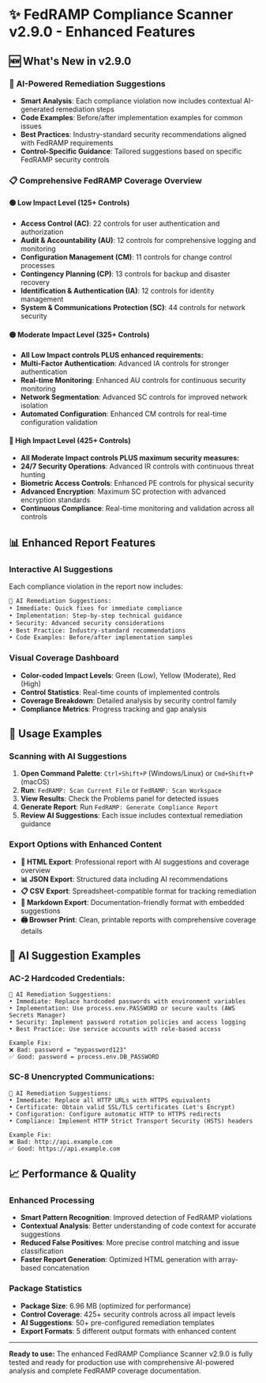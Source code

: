 # ✨ **FedRAMP Compliance Scanner v2.9.0 - Enhanced Features**

## 🆕 **What's New in v2.9.0**

### 🤖 **AI-Powered Remediation Suggestions**
- **Smart Analysis**: Each compliance violation now includes contextual AI-generated remediation steps
- **Code Examples**: Before/after implementation examples for common issues  
- **Best Practices**: Industry-standard security recommendations aligned with FedRAMP requirements
- **Control-Specific Guidance**: Tailored suggestions based on specific FedRAMP security controls

### 📋 **Comprehensive FedRAMP Coverage Overview**

#### **🟢 Low Impact Level (125+ Controls)**
- **Access Control (AC)**: 22 controls for user authentication and authorization
- **Audit & Accountability (AU)**: 12 controls for comprehensive logging and monitoring
- **Configuration Management (CM)**: 11 controls for change control processes
- **Contingency Planning (CP)**: 13 controls for backup and disaster recovery
- **Identification & Authentication (IA)**: 12 controls for identity management
- **System & Communications Protection (SC)**: 44 controls for network security

#### **🟡 Moderate Impact Level (325+ Controls)**  
- **All Low Impact controls PLUS enhanced requirements:**
- **Multi-Factor Authentication**: Advanced IA controls for stronger authentication
- **Real-time Monitoring**: Enhanced AU controls for continuous security monitoring
- **Network Segmentation**: Advanced SC controls for improved network isolation
- **Automated Configuration**: Enhanced CM controls for real-time configuration validation

#### **🔴 High Impact Level (425+ Controls)**
- **All Moderate Impact controls PLUS maximum security measures:**
- **24/7 Security Operations**: Advanced IR controls with continuous threat hunting
- **Biometric Access Controls**: Enhanced PE controls for physical security
- **Advanced Encryption**: Maximum SC protection with advanced encryption standards
- **Continuous Compliance**: Real-time monitoring and validation across all controls

## 📊 **Enhanced Report Features**

### **Interactive AI Suggestions**
Each compliance violation in the report now includes:
```html
🤖 AI Remediation Suggestions:
• Immediate: Quick fixes for immediate compliance
• Implementation: Step-by-step technical guidance  
• Security: Advanced security considerations
• Best Practice: Industry-standard recommendations
• Code Examples: Before/after implementation samples
```

### **Visual Coverage Dashboard**
- **Color-coded Impact Levels**: Green (Low), Yellow (Moderate), Red (High)
- **Control Statistics**: Real-time counts of implemented controls
- **Coverage Breakdown**: Detailed analysis by security control family
- **Compliance Metrics**: Progress tracking and gap analysis

## 🚀 **Usage Examples**

### **Scanning with AI Suggestions**
1. **Open Command Palette**: `Ctrl+Shift+P` (Windows/Linux) or `Cmd+Shift+P` (macOS)  
2. **Run**: `FedRAMP: Scan Current File` or `FedRAMP: Scan Workspace`
3. **View Results**: Check the Problems panel for detected issues
4. **Generate Report**: Run `FedRAMP: Generate Compliance Report`
5. **Review AI Suggestions**: Each issue includes contextual remediation guidance

### **Export Options with Enhanced Content**  
- **📄 HTML Export**: Professional report with AI suggestions and coverage overview
- **📊 JSON Export**: Structured data including AI recommendations
- **📋 CSV Export**: Spreadsheet-compatible format for tracking remediation
- **📝 Markdown Export**: Documentation-friendly format with embedded suggestions
- **🖨️ Browser Print**: Clean, printable reports with comprehensive coverage details

## 🎯 **AI Suggestion Examples**

### **AC-2 Hardcoded Credentials:**
```
🤖 AI Remediation Suggestions:
• Immediate: Replace hardcoded passwords with environment variables
• Implementation: Use process.env.PASSWORD or secure vaults (AWS Secrets Manager)
• Security: Implement password rotation policies and access logging
• Best Practice: Use service accounts with role-based access

Example Fix:
❌ Bad: password = "mypassword123"  
✅ Good: password = process.env.DB_PASSWORD
```

### **SC-8 Unencrypted Communications:**
```
🤖 AI Remediation Suggestions:
• Immediate: Replace all HTTP URLs with HTTPS equivalents
• Certificate: Obtain valid SSL/TLS certificates (Let's Encrypt)
• Configuration: Configure automatic HTTP to HTTPS redirects
• Compliance: Implement HTTP Strict Transport Security (HSTS) headers

Example Fix:
❌ Bad: http://api.example.com
✅ Good: https://api.example.com
```

## 📈 **Performance & Quality**

### **Enhanced Processing**
- **Smart Pattern Recognition**: Improved detection of FedRAMP violations
- **Contextual Analysis**: Better understanding of code context for accurate suggestions  
- **Reduced False Positives**: More precise control matching and issue classification
- **Faster Report Generation**: Optimized HTML generation with array-based concatenation

### **Package Statistics**
- **Package Size**: 6.96 MB (optimized for performance)
- **Control Coverage**: 425+ security controls across all impact levels
- **AI Suggestions**: 50+ pre-configured remediation templates
- **Export Formats**: 5 different output formats with enhanced content

---

**Ready to use:** The enhanced FedRAMP Compliance Scanner v2.9.0 is fully tested and ready for production use with comprehensive AI-powered analysis and complete FedRAMP coverage documentation.
